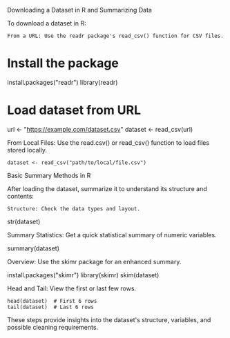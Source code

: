 Downloading a Dataset in R and Summarizing Data

To download a dataset in R:

    From a URL: Use the readr package's read_csv() function for CSV files.

# Install the package
install.packages("readr")
library(readr)

# Load dataset from URL
url <- "https://example.com/dataset.csv"
dataset <- read_csv(url)

From Local Files: Use the read.csv() or read_csv() function to load files stored locally.

    dataset <- read_csv("path/to/local/file.csv")

Basic Summary Methods in R

After loading the dataset, summarize it to understand its structure and contents:

    Structure: Check the data types and layout.

str(dataset)

Summary Statistics: Get a quick statistical summary of numeric variables.

summary(dataset)

Overview: Use the skimr package for an enhanced summary.

install.packages("skimr")
library(skimr)
skim(dataset)

Head and Tail: View the first or last few rows.

    head(dataset)  # First 6 rows
    tail(dataset)  # Last 6 rows

These steps provide insights into the dataset's structure, variables, and possible cleaning requirements.